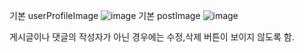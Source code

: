 기본 userProfileImage
![image](https://github.com/user-attachments/assets/618d3ef5-d706-4246-9eb2-16d3ae55663c)
기본 postImage
![image](https://github.com/user-attachments/assets/a7fc6eb0-b162-4dc6-bafc-7773babb85bb)

게시글이나 댓글의 작성자가 아닌 경우에는 수정,삭제 버튼이 보이지 않도록 함.
